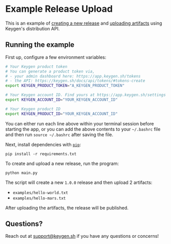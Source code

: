 # Example Release Upload

This is an example of [creating a new release](https://keygen.sh/docs/api/releases/#releases-create)
and [uploading artifacts](https://keygen.sh/docs/api/artifacts/#artifacts-create)
using Keygen's distribution API.

## Running the example

First up, configure a few environment variables:

```bash
# Your Keygen product token
# You can generate a product token via, 
# - your admin dashboard here: https://app.keygen.sh/tokens
# - the API: https://keygen.sh/docs/api/tokens/#tokens-create
export KEYGEN_PRODUCT_TOKEN="A_KEYGEN_PRODUCT_TOKEN"

# Your Keygen account ID. Find yours at https://app.keygen.sh/settings
export KEYGEN_ACCOUNT_ID="YOUR_KEYGEN_ACCOUNT_ID"

# Your Keygen product ID
export KEYGEN_PRODUCT_ID="YOUR_KEYGEN_ACCOUNT_ID"
```

You can either run each line above within your terminal session before
starting the app, or you can add the above contents to your `~/.bashrc`
file and then run `source ~/.bashrc` after saving the file.

Next, install dependencies with [`pip`](https://packaging.python.org/):

```
pip install -r requirements.txt
```

To create and upload a new release, run the program:

```
python main.py
```

The script will create a new `1.0.0` release and then upload 2 artifacts:

- `examples/hello-world.txt`
- `examples/hello-mars.txt`

After uploading the artifacts, the release will be published.

## Questions?

Reach out at [support@keygen.sh](mailto:support@keygen.sh) if you have any
questions or concerns!
